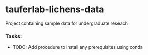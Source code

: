 # tauferlab-lichens-data
Project containing sample data for undergraduate reseach

### Tasks:

* TODO: Add procedure to install any prerequisites using conda
